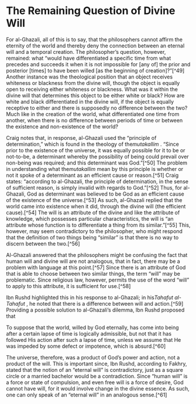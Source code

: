 The Remaining Question of Divine Will
=====================================

For al-Ghazali, all of this is to say, that the philosophers cannot
affirm the eternity of the world and thereby deny the connection between
an eternal will and a temporal creation. The philosopher’s question,
however, remained: what “would have differentiated a specific time from
what precedes and succeeds it when it is not impossible for [any of] the
prior and posterior [times] to have been willed [as the beginning of
creation]?”[^49] Another instance was the theological position that an
object receives whiteness or blackness from the divine will, though the
object is equally open to receiving either whiteness or blackness. What
was it within the divine will that determines this object to be either
white or black? How are white and black differentiated in the divine
will, if the object is equally receptive to either and there is
supposedly no difference between the two? Much like in the creation of
the world, what differentiated one time from another, when there is no
difference between periods of time or between the existence and
non-existence of the world?

Craig notes that, in response, al-Ghazali used the “principle of
determination,” which is found in the theology of the*mutakallim* .
“Since prior to the existence of the universe, it was equally possible
for it to be or not-to-be, a determinant whereby the possibility of
being could prevail over non-being was required; and this determinant
was God.”[^50] The problem in understanding what the*mutakallim* mean by
this principle is whether or not it spoke of a determinant as an
efficient cause or reason.[^51] Craig states: “according to al-Ghazali,
the principle of determination, in the sense of sufficient reason, is
simply invalid with regards to God.”[^52] Thus, for al-Ghazali, God as
determinant was believed to be God as an efficient cause of the
existence of the universe.[^53] As such, al-Ghazali replied that the
world came into existence when it did, through the divine will (the
efficient cause).[^54] The will is an attribute of the divine and like
the attribute of knowledge, which possesses particular characteristics,
the will is “an attribute whose function is to differentiate a thing
from its similar.”[^55] This, however, may seem contradictory to the
philosopher, who might respond that the definition of two things being
“similar” is that there is no way to discern between the two.[^56]

Al-Ghazali answered that the philosophers might be confusing the fact
that human will and divine will are not analogous, that in fact, there
may be a problem with language at this point.[^57] Since there is an
attribute of God that is able to choose between two similar things, the
term “will” may be problematic. Since religious law, however, permits
the use of the word “will” to apply to this attribute, it is sufficient
for use.[^58]

Ibn Rushd highlighted this in his response to al-Ghazali; in his*Tahafut
al-Tahafut* , he noted that there is a difference between will and
action.[^59] Providing a possible solution to al-Ghazali’s dilemma, Ibn
Rushd proposed that

To suppose that the world, willed by God eternally, has come into being
after a certain lapse of time is logically admissible, but not that it
has followed His action after such a lapse of time, unless we assume
that He was impeded by some defect or impotence, which is absurd.[^60]

The universe, therefore, was a product of God’s power and action, not a
product of the will. This is important since, Ibn Rushd, according to
Fakhry, stated that the notion of an “eternal will” is contradictory,
just as a square circle or a married bachelor would be a contradiction.
Since “human will” is a force or state of compulsion, and even free will
is a force of desire, God cannot have will, for it would involve change
in the divine essence. As such, one can only speak of an “eternal will”
in an analogous sense.[^61]


